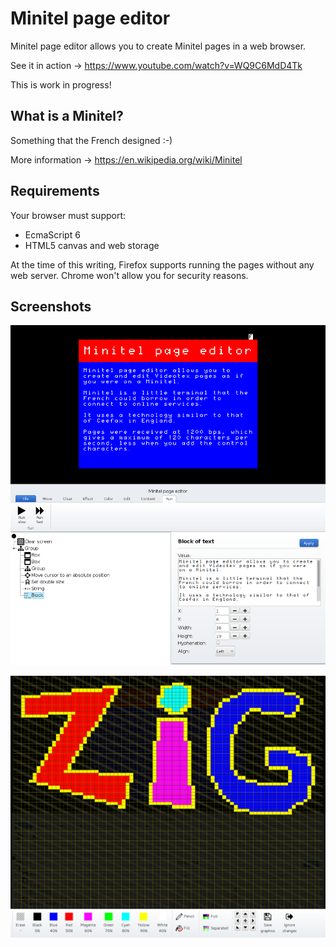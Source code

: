 Minitel page editor
===================

Minitel page editor allows you to create Minitel pages in a web browser.

See it in action → https://www.youtube.com/watch?v=WQ9C6MdD4Tk

This is work in progress!

What is a Minitel?
------------------

Something that the French designed :-)

More information → https://en.wikipedia.org/wiki/Minitel

Requirements
------------

Your browser must support:

- EcmaScript 6
- HTML5 canvas and web storage

At the time of this writing, Firefox supports running the pages without any web
server. Chrome won't allow you for security reasons.

Screenshots
-----------

![Minitel page editor main interface](screenshot00.png)

![Mosaic editor](screenshot01.png)

